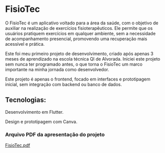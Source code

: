 # FisioTec
O FisioTec é um aplicativo voltado para a área da saúde, com o objetivo de auxiliar na realização de exercícios fisioterapêuticos. Ele permite que os usuários pratiquem exercícios em qualquer ambiente, sem a necessidade de acompanhamento presencial, promovendo uma recuperação mais acessível e prática.

Este foi meu primeiro projeto de desenvolvimento, criado após apenas 3 meses de aprendizado na escola técnica QI de Alvorada. Iniciei este projeto sem nunca ter programado antes, o que torna o FisioTec um marco importante na minha jornada como desenvolvedor.

Este projeto é apenas o frontend, focado em interfaces e prototipagem inicial, sem integração com backend ou banco de dados.

## Tecnologias:
Desenvolvimento em Flutter.

Design e prototipagem com Canva.

### Arquivo PDF da apresentação do projeto

[FisioTec.pdf](https://github.com/user-attachments/files/17937079/FisioTec.pdf)
